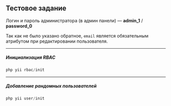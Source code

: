 Тестовое задание
----------------

Логин и пароль администратора (в админ панели) — **admin_1** / **password_0**

Так как не было указано обратное, `email` является обязательным атрибутом при редактировании пользователя.

----

##### Инициализация RBAC
```php
php yii rbac/init
```

----

##### Добавление рандомных пользователей
```php
php yii user/init
```

